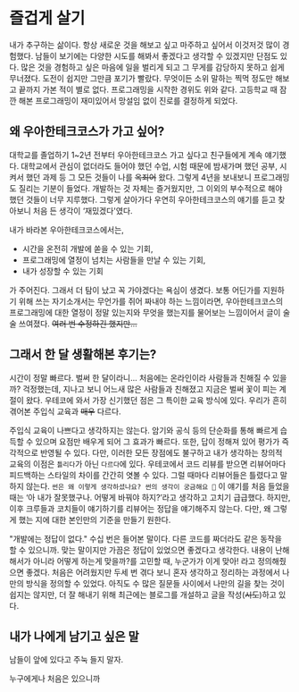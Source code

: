 # 즐겁게 살기

내가 추구하는 삶이다. 항상 새로운 것을 해보고 싶고 마주하고 싶어서 이것저것 많이 경험했다. 남들이 보기에는 다양한 시도를 해봐서 좋겠다고 생각할 수 있겠지만 단점도 있다. 많은 것을 경험하고 싶은 마음에 일을 벌리게 되고 그 무게를 감당하지 못하고 쉽게 무너졌다. 도전이 쉽지만 그만큼 포기가 빨랐다. 무엇이든 소위 말하는 찍먹 정도만 해보고 끝까지 가본 적이 별로 없다. 프로그래밍을 시작한 경위도 위와 같다. 고등학교 때 잠깐 해본 프로그래밍이 재미있어서 망설임 없이 진로를 결정하게 되었다.

## 왜 우아한테크코스가 가고 싶어?

대학교를 졸업하기 1~2년 전부터 우아한테크코스 가고 싶다고 친구들에게 계속 얘기했다. 대학교에서 관심이 없더라도 들어야 했던 수업, 시험 때문에 밤새가며 했던 공부, 시켜서 했던 과제 등 그 모든 것들이 나를 ~~옥죄어~~ 왔다. 그렇게 4년을 보내보니 프로그래밍도 질리는 기분이 들었다. 개발하는 것 자체는 즐거웠지만, 그 이외의 부수적으로 해야 했던 것들이 너무 지루했다. 그렇게 살아가다 우연히 우아한테크코스의 얘기를 듣고 찾아보니 처음 든 생각이 ‘재밌겠다'였다.

내가 바라본 우아한테크코스에서는,

- 시간을 온전히 개발에 쏟을 수 있는 기회,
- 프로그래밍에 열정이 넘치는 사람들을 만날 수 있는 기회,
- 내가 성장할 수 있는 기회

가 주어진다. 그래서 더 탐이 났고 꼭 가야겠다는 욕심이 생겼다. 보통 어딘가를 지원하기 위해 쓰는 자기소개서는 무언가를 쥐어 짜내야 하는 느낌이라면, 우아한테크코스의 프로그래밍에 대한 열정이 정말 있는지와 무엇을 했는지를 물어보는 느낌이어서 글이 술술 쓰여졌다. ~~여러 번 수정하긴 했지만...~~

## 그래서 한 달 생활해본 후기는?

시간이 정말 빠르다. 벌써 한 달이라니... 처음에는 온라인이라 사람들과 친해질 수 있을까? 걱정했는데, 지나고 보니 어느새 많은 사람들과 친해졌고 지금은 벌써 꽃이 피는 계절이 왔다. 우테코에 와서 가장 신기했던 점은 그 특이한 교육 방식에 있다. 우리가 흔히 겪어본 주입식 교육과 ~~매우~~ 다르다.

주입식 교육이 나쁘다고 생각하지는 않는다. 암기와 공식 등의 단순화를 통해 빠르게 습득할 수 있으며 요점만 배우게 되어 그 효과가 빠르다. 또한, 답이 정해져 있어 평가가 즉각적으로 반영될 수 있다. 다만, 이러한 모든 장점에도 불구하고 내가 생각하는 창의적 교육의 이점은 `틀리다`가 아닌 `다르다`에 있다. 우테코에서 코드 리뷰를 받으면 리뷰어마다 피드백하는 스타일의 차이를 간간히 엿볼 수 있다. 그럴 때마다 리뷰어들은 틀렸다고 말하지 않는다. `썬은 왜 이렇게 생각하셨나요? 썬의 생각이 궁금해요 🤔`  이 얘기를 처음 들었을 때는 ‘아 내가 잘못했구나. 어떻게 바꿔야 하지?’라고 생각하고 고치기 급급했다. 하지만, 이후 크루들과 코치들이 얘기하기를 리뷰어는 정답을 얘기해주지 않는다. 다만, 왜 그렇게 했는 지에 대한 본인만의 기준을 만들기 원한다.

"개발에는 정답이 없다." 수십 번은 들어본 말이다. 다른 코드를 짜더라도 같은 동작을 할 수 있으니까. 맞는 말이지만 가끔은 정답이 있었으면 좋겠다고 생각한다. 내용이 난해해서가 아니라 어떻게 하는게 맞을까?를 고민할 때, 누군가가 이게 맞아! 라고 정의해줬으면 좋겠다. 처음은 어려웠지만 두세 번 겪다 보니 혼자 생각하고 정리하는 과정에서 나만의 방식을 정의할 수 있었다. 아직도 수 많은 질문들 사이에서 나만의 길을 찾는 것이 쉽지는 않지만, 더 잘 해내기 위해 최근에는 블로그를 개설하고 글을 작성(~~시도~~)하고 있다.

## 내가 나에게 남기고 싶은 말

남들이 앞에 있다고 주눅 들지 말자.

누구에게나 처음은 있으니까
